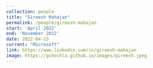 ```yaml
---
collection: people
title: "Gireesh Mahajan"
permalink: /people/gireesh-mahajan
start: 'April 2022'
end: 'November 2022'
date: 2022-04-13
current: "Microsoft"
link: https://www.linkedin.com/in/gireesh-mahajan
image: https://gchochla.github.io/images/gireesh.jpeg
---
```

